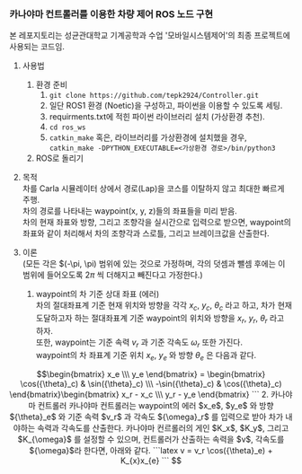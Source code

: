 ### 카나야마 컨트롤러를 이용한 차량 제어 ROS 노드 구현

본 레포지토리는 성균관대학교 기계공학과 수업 '모바일시스템제어'의 최종 프로젝트에 사용되는 코드임.

1. 사용법
    1. 환경 준비
        1. ```git clone https://github.com/tepk2924/Controller.git```
        2. 일단 ROS1 환경 (Noetic)을 구성하고, 파이썬을 이용할 수 있도록 세팅.
        3. requirments.txt에 적힌 파이썬 라이브러리 설치 (가상환경 추천).
        4. ```cd ros_ws```
        5. ```catkin_make``` 혹은, 라이브러리를 가상환경에 설치했을 경우, ```catkin_make -DPYTHON_EXECUTABLE=<가상환경 경로>/bin/python3```
    2. ROS로 돌리기

2. 목적   
차를 Carla 시뮬레이터 상에서 경로(Lap)을 코스를 이탈하지 않고 최대한 빠르게 주행.   
차의 경로를 나타내는 waypoint(x, y, z)들의 좌표들을 미리 받음.   
차의 현재 좌표와 방향, 그리고 조향각을 실시간으로 입력으로 받으면, waypoint의 좌표와 같이 처리해서 차의 조향각과 스로틀, 그리고 브레이크값을 산출한다.

3. 이론   
(모든 각은 $(-\pi, \pi) 범위에 있는 것으로 가정하며, 각의 덧셈과 뺄셈 후에는 이 범위에 들어오도록 $2\pi$ 씩 더해지고 빼진다고 가정한다.)
    1. waypoint의 차 기준 상대 좌표 (에러)   
    차의 절대좌표계 기준 현재 위치와 방향을 각각 $x_c$, $y_c$, ${\theta}_c$ 라고 하고, 차가 현재 도달하고자 하는 절대좌표계 기준 waypoint의 위치와 방향을 $x_r$, $y_r$, ${\theta}_r$ 라고 하자.   
    또한, waypoint는 기준 속력 $v_r$ 과 기준 각속도 ${\omega}_r$ 또한 가진다.   
    waypoint의 차 좌표계 기준 위치 $x_e$, $y_e$ 와 방향 ${\theta}_e$ 은 다음과 같다.   

```math
\begin{bmatrix} x_e \\\ y_e \end{bmatrix} = \begin{bmatrix} \cos({\theta}_c) & \sin({\theta}_c) \\\ -\sin({\theta}_c) & \cos({\theta}_c) \end{bmatrix}\begin{bmatrix} x_r - x_c \\\ y_r - y_e \end{bmatrix}
    ```

    2. 카나야마 컨트롤러   
    카나야마 컨트롤러는 waypoint의 에러 $x_e$, $y_e$ 와 방향 ${\theta}_e$ 와 기준 속력 $v_r$ 과 각속도 ${\omega}_r$ 를 입력으로 받아 차가 내야하는 속력과 각속도를 산출한다.
    카나야마 컨르롤러의 게인 $K_x$, $K_y$, 그리고 $K_{\omega}$ 를 설정할 수 있으며, 컨트롤러가 산출하는 속력을 $v$, 각속도를 ${\omega}$라 한다면, 아래와 같다.

    ```latex
    v = v_r \cos({\theta}_e) + K_{x}x_{e}
    ```